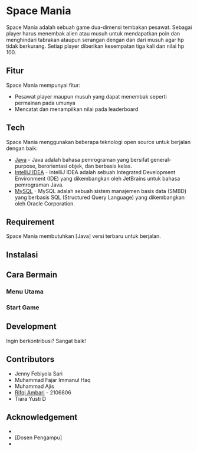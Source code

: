 # Space Mania

Space Mania adalah sebuah game dua-dimensi tembakan pesawat. Sebagai player harus menembak alien atau musuh untuk mendapatkan poin dan menghindari tabrakan ataupun serangan dengan dan dari musuh agar hp tidak berkurang. Setiap player diberikan kesempatan tiga kali dan nilai hp 100.

## Fitur

Space Mania mempunyai fitur:
* Pesawat player maupun musuh yang dapat menembak seperti permainan pada umunya
* Mencatat dan menampilkan nilai pada leaderboard 



## Tech

Space Mania menggunakan beberapa teknologi open source untuk berjalan dengan baik:

* [Java](https://www.java.com/en/) - Java adalah bahasa pemrograman yang bersifat general-purpose, berorientasi objek, dan berbasis kelas.
* [IntelliJ IDEA](https://www.jetbrains.com/idea/) - IntelliJ IDEA adalah sebuah Integrated Development Environment (IDE) yang dikembangkan oleh JetBrains untuk bahasa pemrograman Java.
* [MySQL](https://www.mysql.com/) - MySQL adalah sebuah sistem manajemen basis data (SMBD) yang berbasis SQL (Structured Query Language) yang dikembangkan oleh Oracle Corporation.


## Requirement

Space Mania membutuhkan [Java] versi terbaru untuk berjalan.

## Instalasi


## Cara Bermain


### Menu Utama


### Start Game


## Development

Ingin berkontribusi? Sangat baik! 

[//]: # (## License)

[//]: # ()
[//]: # (MIT)

[//]: # ()
[//]: # (**Free Software, Hell Yeah!**)

## Contributors

* Jenny Febiyola Sari
* Muhammad Fajar Immanul Haq
* Muhammad Ajis
* [Rifqi Ambari](https://www.linkedin.com/in/rifqi-ambari-966303237/?originalSubdomain=id) - 2106806
* Tiara Yusti D

## Acknowledgement

[//]: # (Berisi Referensi)

* 
* [Dosen Pengampu]
* 
